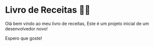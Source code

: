 # Livro de Receitas :man_cook: #

Olá bem vindo ao meu livro de receitas, Este é um projeto inicial de um desenvolvedor novo!



Espero que goste!
